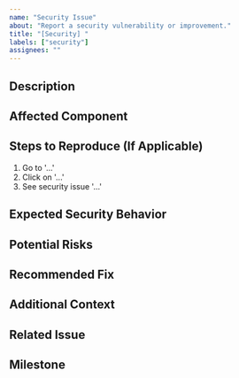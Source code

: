 ```yaml
---
name: "Security Issue"
about: "Report a security vulnerability or improvement."
title: "[Security] "
labels: ["security"]
assignees: ""
---
```


## Description

<!-- Clearly describe the security concern or vulnerability. -->

## Affected Component

<!-- e.g., Auth middleware, JWT logic, database config -->

## Steps to Reproduce (If Applicable)

1. Go to '...'
2. Click on '...'
3. See security issue '...'

## Expected Security Behavior

<!-- Describe the correct security behavior that should be enforced. -->

## Potential Risks

<!-- Explain the possible risks associated with this issue. -->

## Recommended Fix

<!-- Provide recommendations for mitigating the issue. -->

## Additional Context

<!-- Any references, CVEs, or security advisories. -->

## Related Issue

<!-- If this update is linked to an existing issue, paste the issue number or URL here. -->

## Milestone

<!-- Assign a milestone if applicable. -->
